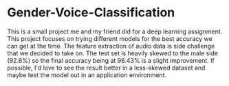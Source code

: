 # Gender-Voice-Classification
This is a small project me and my friend did for a deep learning assignment. This project focuses on trying different models for the best accuracy we can get at the time. The feature extraction of audio data is side challenge that we decided to take on.
The test set is heavily skewed to the male side (92.6%) so the final accuracy being at 96.43% is a slight improvement. If possible, I'd love to see the result better in a less-skewed dataset and maybe test the model out in an application environment.
